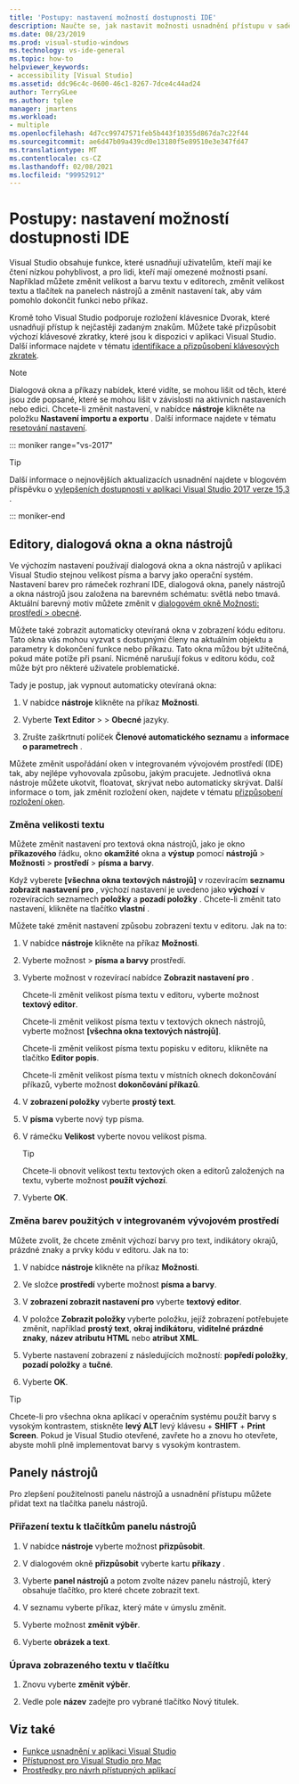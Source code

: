 ```yaml
---
title: 'Postupy: nastavení možností dostupnosti IDE'
description: Naučte se, jak nastavit možnosti usnadnění přístupu v sadě Visual Studio, aby bylo možné využít integrované vývojové prostředí (IDE) pro všechny uživatele, a to včetně pro lidi, kteří mají nízkou vizi ke čtení a pro lidi, kteří mají omezená pohyblivost k zápisu.
ms.date: 08/23/2019
ms.prod: visual-studio-windows
ms.technology: vs-ide-general
ms.topic: how-to
helpviewer_keywords:
- accessibility [Visual Studio]
ms.assetid: ddc96c4c-0600-46c1-8267-7dce4c44ad24
author: TerryGLee
ms.author: tglee
manager: jmartens
ms.workload:
- multiple
ms.openlocfilehash: 4d7cc99747571feb5b443f10355d867da7c22f44
ms.sourcegitcommit: ae6d47b09a439cd0e13180f5e89510e3e347fd47
ms.translationtype: MT
ms.contentlocale: cs-CZ
ms.lasthandoff: 02/08/2021
ms.locfileid: "99952912"
---
```

# <a name="how-to-set-ide-accessibility-options"></a>Postupy: nastavení možností dostupnosti IDE

Visual Studio obsahuje funkce, které usnadňují uživatelům, kteří mají ke čtení nízkou pohyblivost, a pro lidi, kteří mají omezené možnosti psaní. Například můžete změnit velikost a barvu textu v editorech, změnit velikost textu a tlačítek na panelech nástrojů a změnit nastavení tak, aby vám pomohlo dokončit funkci nebo příkaz.

Kromě toho Visual Studio podporuje rozložení klávesnice Dvorak, které usnadňují přístup k nejčastěji zadaným znakům. Můžete také přizpůsobit výchozí klávesové zkratky, které jsou k dispozici v aplikaci Visual Studio. Další informace najdete v tématu [identifikace a přizpůsobení klávesových zkratek](../../ide/identifying-and-customizing-keyboard-shortcuts-in-visual-studio.md).

> [!NOTE]
> Dialogová okna a příkazy nabídek, které vidíte, se mohou lišit od těch, které jsou zde popsané, které se mohou lišit v závislosti na aktivních nastaveních nebo edici. Chcete-li změnit nastavení, v nabídce **nástroje** klikněte na položku **Nastavení importu a exportu** . Další informace najdete v tématu [resetování nastavení](../environment-settings.md#reset-settings).

::: moniker range="vs-2017"

> [!TIP]
> Další informace o nejnovějších aktualizacích usnadnění najdete v blogovém příspěvku o [vylepšeních dostupnosti v aplikaci Visual Studio 2017 verze 15,3](https://devblogs.microsoft.com/visualstudio/accessibility-improvements-in-visual-studio-2017-version-15-3/) .

::: moniker-end

## <a name="editors-dialogs-and-tool-windows"></a>Editory, dialogová okna a okna nástrojů

Ve výchozím nastavení používají dialogová okna a okna nástrojů v aplikaci Visual Studio stejnou velikost písma a barvy jako operační systém. Nastavení barev pro rámeček rozhraní IDE, dialogová okna, panely nástrojů a okna nástrojů jsou založena na barevném schématu: světlá nebo tmavá. Aktuální barevný motiv můžete změnit v [dialogovém okně Možnosti: prostředí > obecné](../../ide/reference/general-environment-options-dialog-box.md).

Můžete také zobrazit automaticky otevíraná okna v zobrazení kódu editoru. Tato okna vás mohou vyzvat s dostupnými členy na aktuálním objektu a parametry k dokončení funkce nebo příkazu. Tato okna můžou být užitečná, pokud máte potíže při psaní. Nicméně narušují fokus v editoru kódu, což může být pro některé uživatele problematické.

Tady je postup, jak vypnout automaticky otevíraná okna:

1. V nabídce **nástroje** klikněte na příkaz **Možnosti**.

1. Vyberte **Text Editor**  >    >  **Obecné** jazyky.

1. Zrušte zaškrtnutí políček **Členové automatického seznamu** a **informace o parametrech** .

Můžete změnit uspořádání oken v integrovaném vývojovém prostředí (IDE) tak, aby nejlépe vyhovovala způsobu, jakým pracujete. Jednotlivá okna nástroje můžete ukotvit, floatovat, skrývat nebo automaticky skrývat. Další informace o tom, jak změnit rozložení oken, najdete v tématu [přizpůsobení rozložení oken](../../ide/customizing-window-layouts-in-visual-studio.md).

### <a name="change-the-size-of-text"></a>Změna velikosti textu

Můžete změnit nastavení pro textová okna nástrojů, jako je okno **příkazového** řádku, okno **okamžité** okna a **výstup** pomocí **nástrojů**  >  **Možnosti**  >  **prostředí**  >  **písma a barvy**.

Když vyberete **[všechna okna textových nástrojů]** v rozevíracím **seznamu zobrazit nastavení pro** , výchozí nastavení je uvedeno jako **výchozí** v rozevíracích seznamech **položky** a **pozadí položky** . Chcete-li změnit tato nastavení, klikněte na tlačítko **vlastní** .

Můžete také změnit nastavení způsobu zobrazení textu v editoru. Jak na to:

1. V nabídce **nástroje** klikněte na příkaz **Možnosti**.

1. Vyberte možnost  >  **písma a barvy** prostředí.

1. Vyberte možnost v rozevírací nabídce **Zobrazit nastavení pro** .

    Chcete-li změnit velikost písma textu v editoru, vyberte možnost **textový editor**.

    Chcete-li změnit velikost písma textu v textových oknech nástrojů, vyberte možnost **[všechna okna textových nástrojů]**.

    Chcete-li změnit velikost písma textu popisku v editoru, klikněte na tlačítko **Editor popis**.

    Chcete-li změnit velikost písma textu v místních oknech dokončování příkazů, vyberte možnost **dokončování příkazů**.

1. V **zobrazení položky** vyberte **prostý text**.

1. V **písma** vyberte nový typ písma.

1. V rámečku **Velikost** vyberte novou velikost písma.

    > [!TIP]
    > Chcete-li obnovit velikost textu textových oken a editorů založených na textu, vyberte možnost **použít výchozí**.

7. Vyberte **OK**.

### <a name="change-the-colors-that-are-used-in-the-ide"></a>Změna barev použitých v integrovaném vývojovém prostředí

Můžete zvolit, že chcete změnit výchozí barvy pro text, indikátory okrajů, prázdné znaky a prvky kódu v editoru. Jak na to:

1. V nabídce **nástroje** klikněte na příkaz **Možnosti**.

1. Ve složce **prostředí** vyberte možnost **písma a barvy**.

1. V **zobrazení zobrazit nastavení pro** vyberte **textový editor**.

1. V položce **Zobrazit položky** vyberte položku, jejíž zobrazení potřebujete změnit, například **prostý text**, **okraj indikátoru**, **viditelné prázdné znaky**, **název atributu HTML** nebo **atribut XML**.

1. Vyberte nastavení zobrazení z následujících možností: **popředí položky**, **pozadí položky** a **tučné**.

1. Vyberte **OK**.

> [!TIP]
> Chcete-li pro všechna okna aplikací v operačním systému použít barvy s vysokým kontrastem, stiskněte **levý ALT** levý klávesu + **SHIFT** + **Print Screen**. Pokud je Visual Studio otevřené, zavřete ho a znovu ho otevřete, abyste mohli plně implementovat barvy s vysokým kontrastem.

## <a name="toolbars"></a>Panely nástrojů

Pro zlepšení použitelnosti panelu nástrojů a usnadnění přístupu můžete přidat text na tlačítka panelu nástrojů.

### <a name="to-assign-text-to-toolbar-buttons"></a>Přiřazení textu k tlačítkům panelu nástrojů

1. V nabídce **nástroje** vyberte možnost **přizpůsobit**.

1. V dialogovém okně **přizpůsobit** vyberte kartu **příkazy** .

1. Vyberte **panel nástrojů** a potom zvolte název panelu nástrojů, který obsahuje tlačítko, pro které chcete zobrazit text.

1. V seznamu vyberte příkaz, který máte v úmyslu změnit.

1. Vyberte možnost **změnit výběr**.

1. Vyberte **obrázek a text**.

### <a name="to-modify-the-displayed-text-in-a-button"></a>Úprava zobrazeného textu v tlačítku

1. Znovu vyberte **změnit výběr**.

1. Vedle pole **název** zadejte pro vybrané tlačítko Nový titulek.

## <a name="see-also"></a>Viz také

* [Funkce usnadnění v aplikaci Visual Studio](../../ide/reference/accessibility-features-of-visual-studio.md)
* [Přístupnost pro Visual Studio pro Mac](/visualstudio/mac/accessibility/)
* [Prostředky pro návrh přístupných aplikací](../../ide/reference/resources-for-designing-accessible-applications.md)
